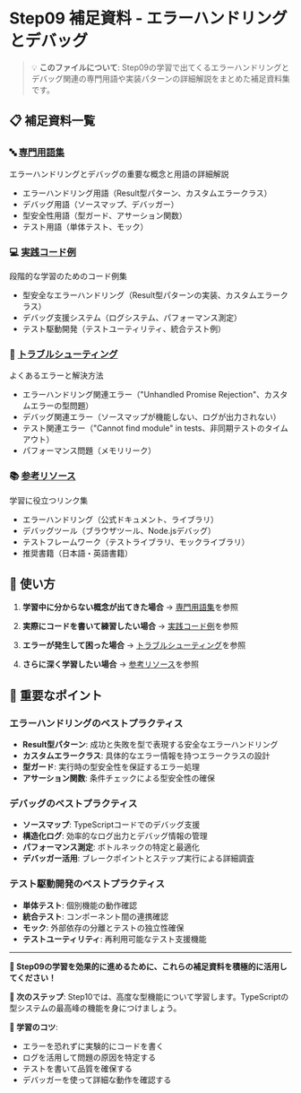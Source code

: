 # Step09 補足資料 - エラーハンドリングとデバッグ

> 💡 **このファイルについて**: Step09の学習で出てくるエラーハンドリングとデバッグ関連の専門用語や実装パターンの詳細解説をまとめた補足資料集です。

## 📋 補足資料一覧

### 🔤 [専門用語集](./Step09_補足_専門用語集.md)
エラーハンドリングとデバッグの重要な概念と用語の詳細解説
- エラーハンドリング用語（Result型パターン、カスタムエラークラス）
- デバッグ用語（ソースマップ、デバッガー）
- 型安全性用語（型ガード、アサーション関数）
- テスト用語（単体テスト、モック）

### 💻 [実践コード例](./Step09_補足_実践コード例.md)
段階的な学習のためのコード例集
- 型安全なエラーハンドリング（Result型パターンの実装、カスタムエラークラス）
- デバッグ支援システム（ログシステム、パフォーマンス測定）
- テスト駆動開発（テストユーティリティ、統合テスト例）

### 🚨 [トラブルシューティング](./Step09_補足_トラブルシューティング.md)
よくあるエラーと解決方法
- エラーハンドリング関連エラー（"Unhandled Promise Rejection"、カスタムエラーの型問題）
- デバッグ関連エラー（ソースマップが機能しない、ログが出力されない）
- テスト関連エラー（"Cannot find module" in tests、非同期テストのタイムアウト）
- パフォーマンス問題（メモリリーク）

### 📚 [参考リソース](./Step09_補足_参考リソース.md)
学習に役立つリンク集
- エラーハンドリング（公式ドキュメント、ライブラリ）
- デバッグツール（ブラウザツール、Node.jsデバッグ）
- テストフレームワーク（テストライブラリ、モックライブラリ）
- 推奨書籍（日本語・英語書籍）

## 🎯 使い方

1. **学習中に分からない概念が出てきた場合**
   → [専門用語集](./Step09_補足_専門用語集.md)を参照

2. **実際にコードを書いて練習したい場合**
   → [実践コード例](./Step09_補足_実践コード例.md)を参照

3. **エラーが発生して困った場合**
   → [トラブルシューティング](./Step09_補足_トラブルシューティング.md)を参照

4. **さらに深く学習したい場合**
   → [参考リソース](./Step09_補足_参考リソース.md)を参照

## 📌 重要なポイント

### エラーハンドリングのベストプラクティス
- **Result型パターン**: 成功と失敗を型で表現する安全なエラーハンドリング
- **カスタムエラークラス**: 具体的なエラー情報を持つエラークラスの設計
- **型ガード**: 実行時の型安全性を保証するエラー処理
- **アサーション関数**: 条件チェックによる型安全性の確保

### デバッグのベストプラクティス
- **ソースマップ**: TypeScriptコードでのデバッグ支援
- **構造化ログ**: 効率的なログ出力とデバッグ情報の管理
- **パフォーマンス測定**: ボトルネックの特定と最適化
- **デバッガー活用**: ブレークポイントとステップ実行による詳細調査

### テスト駆動開発のベストプラクティス
- **単体テスト**: 個別機能の動作確認
- **統合テスト**: コンポーネント間の連携確認
- **モック**: 外部依存の分離とテストの独立性確保
- **テストユーティリティ**: 再利用可能なテスト支援機能

---

**🌟 Step09の学習を効果的に進めるために、これらの補足資料を積極的に活用してください！**

**📌 次のステップ**: Step10では、高度な型機能について学習します。TypeScriptの型システムの最高峰の機能を身につけましょう。

**🎯 学習のコツ**: 
- エラーを恐れずに実験的にコードを書く
- ログを活用して問題の原因を特定する
- テストを書いて品質を確保する
- デバッガーを使って詳細な動作を確認する